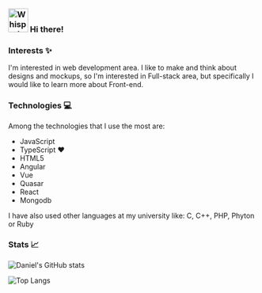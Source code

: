 ### <img alt="Whispering..." src="https://github.githubassets.com/images/mona-whisper.gif" width="40" height="48"> Hi there!


### Interests ✨

I'm interested in web development area. I like to make and think about designs and mockups, so I'm interested in Full-stack area, but specifically I would like to learn more about Front-end.

### Technologies 💻

Among the technologies that I use the most are: 

* JavaScript
* TypeScript ❤️
* HTML5
* Angular
* Vue
* Quasar
* React
* Mongodb

I have also used other languages at my university like: C, C++, PHP, Phyton or Ruby

### Stats 📈
![Daniel's GitHub stats](https://github-readme-stats.vercel.app/api?username=danielalvarezm&show_icons=true&theme=radical)

![Top Langs](https://github-readme-stats.vercel.app/api/top-langs/?username=danielalvarezm&layout=compact&theme=radical)
<!--
**danielalvarezm/danielalvarezm** is a ✨ _special_ ✨ repository because its `README.md` (this file) appears on your GitHub profile.

Here are some ideas to get you started:

- 🔭 I’m currently working on ...
- 🌱 I’m currently learning ...
- 👯 I’m looking to collaborate on ...
- 🤔 I’m looking for help with ...
- 💬 Ask me about ...
- 📫 How to reach me: ...
- 😄 Pronouns: ...
- ⚡ Fun fact: ...
-->
